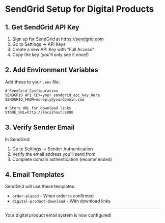 # SendGrid Setup for Digital Products

## 1. Get SendGrid API Key

1. Sign up for SendGrid at https://sendgrid.com
2. Go to Settings → API Keys
3. Create a new API Key with "Full Access"
4. Copy the key (you'll only see it once!)

## 2. Add Environment Variables

Add these to your `.env` file:

```
# SendGrid Configuration
SENDGRID_API_KEY=your_sendgrid_api_key_here
SENDGRID_FROM=noreply@yourdomain.com

# Store URL for download links
STORE_URL=http://localhost:8000
```

## 3. Verify Sender Email

In SendGrid:
1. Go to Settings → Sender Authentication
2. Verify the email address you'll send from
3. Complete domain authentication (recommended)

## 4. Email Templates

SendGrid will use these templates:
- `order-placed` - When order is confirmed
- `digital-product-download` - With download links

---

Your digital product email system is now configured! 